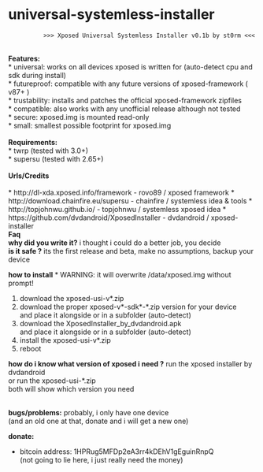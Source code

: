 # universal-systemless-installer

              >>> Xposed Universal Systemless Installer v0.1b by st0rm <<<
</BR>
<B>Features:</B></BR>
* universal: works on all devices xposed is written for (auto-detect cpu and sdk during install)</BR>
* futureproof: compatible with any future versions of xposed-framework ( v87+ )</BR>
* trustability: installs and patches the official xposed-framework zipfiles</BR>
* compatible: also works with any unofficial release although not tested</BR>
* secure: xposed.img is mounted read-only</BR>
* small: smallest possible footprint for xposed.img</BR>
</BR>
<B>Requirements:</B></BR>
* twrp     (tested with 3.0+)</BR>
* supersu  (tested with 2.65+)</BR>
</BR>
<B>Urls/Credits</B></BR>
</BR>
* http://dl-xda.xposed.info/framework            - rovo89 / xposed framework
* http://download.chainfire.eu/supersu           - chainfire / systemless idea & tools
* http://topjohnwu.github.io/                    - topjohnwu / systemless xposed idea
* https://github.com/dvdandroid/XposedInstaller  - dvdandroid / xposed-installer
</BR>
<B>Faq</B>
</BR>
  <B>why did you write it?</B>
    i thought i could do a better job, you decide
</BR>
  <B>is it safe ?</B>
    its the first release and beta, make no assumptions, backup your device

  <B>how to install</B>
    * WARNING: it will overwrite /data/xposed.img without prompt!
  1. download the xposed-usi-v*.zip</BR>
  2. download the proper xposed-v*-sdk*-*.zip version for your device</BR>
     and place it alongside or in a subfolder (auto-detect)</BR>
  3. download the XposedInstaller_by_dvdandroid.apk</BR>
     and place it alongside or in a subfolder (auto-detect)</BR>
  4. install the xposed-usi-v*.zip</BR>
  5. reboot</BR>

  <B>how do i know what version of xposed i need ?</B>
  run the xposed installer by dvdandroid</BR>
  or run the xposed-usi-*.zip</BR>
  both will show which version you need</BR>
  </BR>

  <B>bugs/problems:</B>
  probably, i only have one device</BR>
  (and an old one at that, donate and i will get a new one)</BR>
 
  <B>donate:</B></BR>
  * bitcoin address: 1HPRug5MFDp2eA3rr4kDEhV1gEguinRnpQ</BR>
   (not going to lie here, i just really need the money)</BR>
